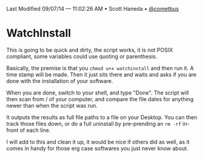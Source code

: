 Last Modified 09/07/14 — 11:02:26 AM • Scott Haneda • [@cometbus](https://twitter.com/cometbus)

# WatchInstall

This is going to be quick and dirty, the script works, it is not POSIX compliant, some variables could use quoting or parenthesis.

Basically, the premise is that you `chmod u+x watchinstall` and then run it.  A time stamp will be made.  Then it just sits there and waits and asks if you are done with the installation of your software.

When you are done, switch to your shell, and type "Done".  The script will then scan from / of your computer, and compare the file dates for anything newer than when the script was run.

It outputs the results as full file paths to a file on your Desktop.  You can then track those files down, or do a full uninstall by pre-prending an `rm -rf` in-front of each line.

I will add to this and clean it up, it would be nice if others did as well, as it comes in handy for those erg case softwares you just never know about.